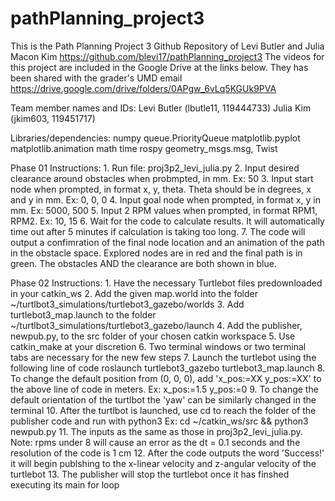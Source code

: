 # pathPlanning_project3
This is the Path Planning Project 3 Github Repository of Levi Butler and Julia Macon Kim
https://github.com/blevi17/pathPlanning_project3
The videos for this project are included in the Google Drive at the links below.  They has been shared with the grader's UMD email
https://drive.google.com/drive/folders/0APgw_6vLq5KGUk9PVA 

Team member names and IDs:
    Levi Butler (lbutle11, 119444733)
    Julia Kim (jkim603, 119451717)

Libraries/dependencies:
    numpy
    queue.PriorityQueue
    matplotlib.pyplot
    matplotlib.animation
    math
    time
    rospy
    geometry_msgs.msg, Twist

Phase 01 Instructions:
    1. Run file: proj3p2_levi_julia.py
    2. Input desired clearance around obstacles when probmpted, in mm. Ex: 50
    3. Input start node when prompted, in format x, y, theta. Theta should be in degrees, x and y in mm. Ex: 0, 0, 0
    4. Input goal node when prompted, in format x, y in mm. Ex: 5000, 500
    5. Input 2 RPM values when prompted, in format RPM1, RPM2. Ex: 10, 15
    6. Wait for the code to calculate results. It will automatically time out after 5 minutes if calculation is taking too long.
    7. The code will output a confimration of the final node location and an animation of the path in the obstacle space. Explored nodes are in red and the final path is in green. The obstacles AND the clearance are both shown in blue.
    
Phase 02 Instructions:
    1. Have the necessary Turtlebot files predownloaded in your catkin_ws
    2. Add the given map.world into the folder ~/turtlbot3_simulations/turtlebot3_gazebo/worlds
    3. Add turtlebot3_map.launch to the folder ~/turtlbot3_simulations/turtlebot3_gazebo/launch
    4. Add the publisher, newpub.py, to the src folder of your chosen catkin workspace
    5. Use catkin_make at your discretion
    6. Two terminal windows or two terminal tabs are necessary for the new few steps
    7. Launch the turtlebot using the following line of code
       roslaunch turtlebot3_gazebo turtlebot3_map.launch
    8. To change the default position from (0, 0, 0), add 'x_pos:=XX y_pos:=XX' to the above line of code in meters.  Ex: x_pos:=1.5 y_pos:=0
    9. To change the default orientation of the turtlbot the 'yaw' can be similarly changed in the terminal
    10. After the turtlbot is launched, use cd to reach the folder of the publisher code and run with python3
        Ex: cd ~/catkin_ws/src && python3 newpub.py
    11. The inputs as the same as those in proj3p2_levi_julia.py.  Note: rpms under 8 will cause an error as the dt = 0.1 seconds and the resolution of the code is 1 cm
    12. After the code outputs the word 'Success!' it will begin publshing to the x-linear velocity and z-angular velocity of the turtlebot
    13. The publisher will stop the turtlebot once it has finshed executing its main for loop
